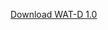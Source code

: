 <a href="itms-services://?action=download-manifest&
    url=https://drive.google.com/open?id=1uspsYaL52SksUCSMvPVERPXrjwwiGohV">
    Download WAT-D 1.0
</a>
